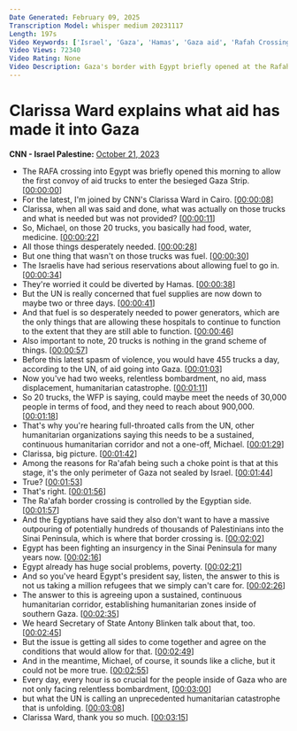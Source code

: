 ```yaml
---
Date Generated: February 09, 2025
Transcription Model: whisper medium 20231117
Length: 197s
Video Keywords: ['Israel', 'Gaza', 'Hamas', 'Gaza aid', 'Rafah Crossing', 'Egypt', 'Gaza trucks aid', 'Gaza humanitarian aid', 'Israel Hamas war', 'Clarissa Ward']
Video Views: 72340
Video Rating: None
Video Description: Gaza's border with Egypt briefly opened at the Rafah crossing to allow 20 truckloads of humanitarian aid into the enclave. Thousands of civilians are in desperate need as Israel's siege of the territory continues. CNN's Clarissa Ward reports. #CNN #News
---
```


# Clarissa Ward explains what aid has made it into Gaza
**CNN - Israel Palestine:** [October 21, 2023](https://www.youtube.com/watch?v=43exO3on0c0)
*  The RAFA crossing into Egypt was briefly opened this morning to allow the first convoy of aid trucks to enter the besieged Gaza Strip. [[00:00:00](https://www.youtube.com/watch?v=43exO3on0c0&t=0.0s)]
*  For the latest, I'm joined by CNN's Clarissa Ward in Cairo. [[00:00:08](https://www.youtube.com/watch?v=43exO3on0c0&t=8.08s)]
*  Clarissa, when all was said and done, what was actually on those trucks and what is needed but was not provided? [[00:00:11](https://www.youtube.com/watch?v=43exO3on0c0&t=11.86s)]
*  So, Michael, on those 20 trucks, you basically had food, water, medicine. [[00:00:22](https://www.youtube.com/watch?v=43exO3on0c0&t=22.68s)]
*  All those things desperately needed. [[00:00:28](https://www.youtube.com/watch?v=43exO3on0c0&t=28.4s)]
*  But one thing that wasn't on those trucks was fuel. [[00:00:30](https://www.youtube.com/watch?v=43exO3on0c0&t=30.56s)]
*  The Israelis have had serious reservations about allowing fuel to go in. [[00:00:34](https://www.youtube.com/watch?v=43exO3on0c0&t=34.16s)]
*  They're worried it could be diverted by Hamas. [[00:00:38](https://www.youtube.com/watch?v=43exO3on0c0&t=38.72s)]
*  But the UN is really concerned that fuel supplies are now down to maybe two or three days. [[00:00:41](https://www.youtube.com/watch?v=43exO3on0c0&t=41.16s)]
*  And that fuel is so desperately needed to power generators, which are the only things that are allowing these hospitals to continue to function to the extent that they are still able to function. [[00:00:46](https://www.youtube.com/watch?v=43exO3on0c0&t=46.36s)]
*  Also important to note, 20 trucks is nothing in the grand scheme of things. [[00:00:57](https://www.youtube.com/watch?v=43exO3on0c0&t=57.72s)]
*  Before this latest spasm of violence, you would have 455 trucks a day, according to the UN, of aid going into Gaza. [[00:01:03](https://www.youtube.com/watch?v=43exO3on0c0&t=63.16s)]
*  Now you've had two weeks, relentless bombardment, no aid, mass displacement, humanitarian catastrophe. [[00:01:11](https://www.youtube.com/watch?v=43exO3on0c0&t=71.8s)]
*  So 20 trucks, the WFP is saying, could maybe meet the needs of 30,000 people in terms of food, and they need to reach about 900,000. [[00:01:18](https://www.youtube.com/watch?v=43exO3on0c0&t=78.72s)]
*  That's why you're hearing full-throated calls from the UN, other humanitarian organizations saying this needs to be a sustained, continuous humanitarian corridor and not a one-off, Michael. [[00:01:29](https://www.youtube.com/watch?v=43exO3on0c0&t=89.4s)]
*  Clarissa, big picture. [[00:01:42](https://www.youtube.com/watch?v=43exO3on0c0&t=102.2s)]
*  Among the reasons for Ra'afah being such a choke point is that at this stage, it's the only perimeter of Gaza not sealed by Israel. [[00:01:44](https://www.youtube.com/watch?v=43exO3on0c0&t=104.12s)]
*  True? [[00:01:53](https://www.youtube.com/watch?v=43exO3on0c0&t=113.12s)]
*  That's right. [[00:01:56](https://www.youtube.com/watch?v=43exO3on0c0&t=116.8s)]
*  The Ra'afah border crossing is controlled by the Egyptian side. [[00:01:57](https://www.youtube.com/watch?v=43exO3on0c0&t=117.32000000000001s)]
*  And the Egyptians have said they also don't want to have a massive outpouring of potentially hundreds of thousands of Palestinians into the Sinai Peninsula, which is where that border crossing is. [[00:02:02](https://www.youtube.com/watch?v=43exO3on0c0&t=122.16s)]
*  Egypt has been fighting an insurgency in the Sinai Peninsula for many years now. [[00:02:16](https://www.youtube.com/watch?v=43exO3on0c0&t=136.28s)]
*  Egypt already has huge social problems, poverty. [[00:02:21](https://www.youtube.com/watch?v=43exO3on0c0&t=141.36s)]
*  And so you've heard Egypt's president say, listen, the answer to this is not us taking a million refugees that we simply can't care for. [[00:02:26](https://www.youtube.com/watch?v=43exO3on0c0&t=146.32s)]
*  The answer to this is agreeing upon a sustained, continuous humanitarian corridor, establishing humanitarian zones inside of southern Gaza. [[00:02:35](https://www.youtube.com/watch?v=43exO3on0c0&t=155.79999999999998s)]
*  We heard Secretary of State Antony Blinken talk about that, too. [[00:02:45](https://www.youtube.com/watch?v=43exO3on0c0&t=165.76s)]
*  But the issue is getting all sides to come together and agree on the conditions that would allow for that. [[00:02:49](https://www.youtube.com/watch?v=43exO3on0c0&t=169.28s)]
*  And in the meantime, Michael, of course, it sounds like a cliche, but it could not be more true. [[00:02:55](https://www.youtube.com/watch?v=43exO3on0c0&t=175.4s)]
*  Every day, every hour is so crucial for the people inside of Gaza who are not only facing relentless bombardment, [[00:03:00](https://www.youtube.com/watch?v=43exO3on0c0&t=180.44000000000003s)]
*  but what the UN is calling an unprecedented humanitarian catastrophe that is unfolding. [[00:03:08](https://www.youtube.com/watch?v=43exO3on0c0&t=188.32000000000002s)]
*  Clarissa Ward, thank you so much. [[00:03:15](https://www.youtube.com/watch?v=43exO3on0c0&t=195.4s)]
